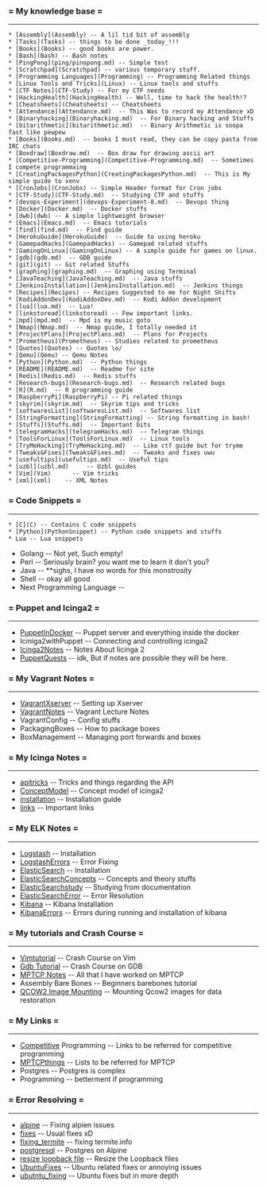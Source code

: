   ### = My knowledge base =

  ***
    * [Assembly](Assembly) -- A lil tid bit of assembly
    * [Tasks](Tasks) -- things to be done _today_!!!         
    * [Books](Books) -- good books are power.   
    * [Bash](Bash) -- Bash notes
    * [PingPong](ping/pinopong.md) -- Simple test
    * [Scratchpad](Scratchpad) -- various temporary stuff.   
    * [Programming Languages](Programming) -- Programming Related things   
    * [Linux Tools and Tricks](Linux) -- Linux tools and stuffs   
    * [CTF Notes](CTF-Study) -- For my CTF needs   
    * [HackingHealth](HackingHealth) -- Well, time to hack the health!?
    * [Cheatsheets](Cheatsheets) -- Cheatsheets
    * [Attendance](Attendance.md)  -- This Was to record my Attendance xD   
    * [Binaryhacking](Binaryhacking.md)  -- For Binary hacking and Stuffs   
    * [bitarithmetic](bitarithmetic.md)  -- Binary Arithmetic is soopa fast like pewpew   
    * [Books](Books.md)  -- books I must read, they can be copy pasta from IRC chats   
    * [Boxdraw](Boxdraw.md)  -- Box draw for drawing ascii art        
    * [Competitive-Programming](Competitive-Programming.md)  -- Sometimes I compete programmaing
    * [CreatingPackagesPython](CreatingPackagesPython.md)  -- This is My simple guide to venv
    * [CronJobs](CronJobs) -- Simple Header format for Cron jobs
    * [CTF-Study](CTF-Study.md)  -- Studying CTF and stuffs   
    * [devops-Experiment](devops-Experiment-8.md)  -- Devops thing   
    * [Docker](Docker.md)  -- Docker stuffs
    * [dwb](dwb) -- A simple lightweight browser
    * [Emacs](Emacs.md)  -- Emacs tutorials   
    * [find](find.md)  -- Find guide   
    * [HerokuGuide](HerokuGuide)  -- Guide to using heroku
    * [GamepadHacks](GamepadHacks) -- Gamepad related stuffs
    * [GamingOnLinux](GamingOnLinux) -- A simple guide for games on linux.
    * [gdb](gdb.md)  -- GDB guide  
    * [git](git) -- Git related Stuffs
    * [graphing](graphing.md)  -- Graphing using Terminal   
    * [JavaTeaching](JavaTeaching.md)  -- Java stuffs   
    * [JenkinsInstallation](JenkinsInstallation.md)  -- Jenkins things
    * [Recipes](Recipes) -- Recipes Suggested to me for Night Shifts
    * [KodiAddonDev](KodiAddonDev.md)  -- Kodi Addon development   
    * [lua](lua.md)  -- Lua!  
    * [linkstoread](linkstoread) -- Few important links.
    * [mpd](mpd.md)  -- Mpd is my music goto    
    * [Nmap](Nmap.md)  -- Nmap guide, I totally needed it   
    * [ProjectPlans](ProjectPlans.md)  -- Plans for Projects   
    * [Prometheus](Prometheus) -- Studies related to prometheus
    * [Quotes](Quotes) -- Quotes \o/
    * [Qemu](Qemu) -- Qemu Notes
    * [Python](Python.md)  -- Python things   
    * [README](README.md)  -- Readme for site   
    * [Redis](Redis.md)  -- Redis stuffs   
    * [Research-bugs](Research-bugs.md)  -- Research related bugs   
    * [R](R.md)  -- R programming guide
    * [RaspberryPi](RaspberryPi) -- Pi related things
    * [skyrim](skyrim.md)  -- Skyrim tips and tricks   
    * [softwaresList](softwaresList.md)  -- Softwares list  
    * [StringFormatting](StringFormatting) -- String formatting in bash!
    * [Stuffs](Stuffs.md)  -- Important bits   
    * [telegramHacks](telegramHacks.md)  -- Telegram things   
    * [ToolsForLinux](ToolsForLinux.md)  -- Linux tools   
    * [TryMeHacking](TryMeHacking.md)  -- Like ctf guide but for tryme   
    * [Tweaks&Fixes](Tweaks&Fixes.md)  -- Tweaks and fixes uwu   
    * [usefultips](usefultips.md)  -- Useful tips   
    * [uzbl](uzbl.md)     -- Uzbl guides    
    * [Vim](Vim)      -- Vim tricks
    * [xml](xml)    -- XML Notes 

    
  ### = Code Snippets =

  ***
    * [C](C) -- Contains C code snippets
    * [Python](PythonSnippet) -- Python code snippets and stuffs
    * Lua -- Lua snippets
  * Golang -- Not yet, Such empty!
  * Perl -- Seriously brain? you want me to learn it don't you? 
  * Java -- **sighs, I have no words for this monstrosity
  * Shell -- okay all good
  * Next Programming Language -- 
  
### = Puppet and Icinga2 =

***
  * [PuppetInDocker](PuppetInDocker) -- Puppet server and everything inside the docker
  * Iciniga2withPuppet -- Connecting and controlling icinga2
  * [Icinga2Notes](Icinga2Notes) -- Notes About Iicinga 2
  * [PuppetQuests](PuppetQuests) -- idk, But if notes are possible they will be here.  
  
### = My Vagrant Notes =

***
  * [VagrantXserver](VagrantXserver) -- Setting up Xserver
  * [VagrantNotes](VagrantLecture) -- Vagrant Lecture Notes
  * VagrantConfig  -- Config stuffs
  * PackagingBoxes -- How to package boxes
  * BoxManagement -- Managing port forwards and boxes

### = My Icinga Notes =

***
  * [apitricks](apitricks) -- Tricks and things regarding the API   
  * [ConceptModel](ConceptModel) -- Concept model of icinga2   
  * [installation](installation) -- Installation guide   
  * [links](links) -- Important links   

###  = My ELK Notes =

***
  * [Logstash](Logstash) -- Installation
  * [LogstashErrors](LogstashErrors) -- Error Fixing 
  * [ElasticSearch](ElasticSearch) -- Installation
  * [ElasticSearchConcepts](ElasticSearchConcepts) -- Concepts and theory stuffs
  * [ElasticSearchstudy](ElasticSearchstudy) -- Studying from documentation
  * [ElasticSearchError](ElasticSearchError) -- Error Resolution
  * [Kibana](Kibana)  -- Kibana Installation
  * [KibanaErrors](KibanaErrors) -- Errors during running and installation of kibana

### = My tutorials and Crash Course =

***
  * [Vimtutorial](Vimtutorial.md) -- Crash Course on Vim
  * [Gdb Tutorial](gdb_tutorials.md) -- Crash Course on GDB
  * [MPTCP Notes](MPTCPBlackBook.md)   -- All that I have worked on MPTCP
  * Assembly Bare Bones -- Beginners barebones tutorial
  * [QCOW2 Image Mounting](Qcow2ImageMounting.md) -- Mounting Qcow2 images for data restoration
  
  
### = My Links =

***
  * [Competitive](Competitive) Programming -- Links to be referred for competitive programming
  * [MPTCPthings](MPTCP) -- Lists to be referred for MPTCP
  * Postgres -- Postgres is complex 
  * Programming -- betterment if programming

### = Error Resolving =
***
  * [alpine](alpine.md) -- Fixing alpien issues
  * [fixes](fixes.md)  -- Usual fixes xD
  * [fixing_termite](fixing_termite.md)  -- fixing termite.info
  * [postgresql](postgresql.md)  -- Postgres on Alpine
  * [resize loopback file](resize-loopback-file.md) -- Resize the Loopback files
  * [UbuntuFixes](UbuntuFixes.md) -- Ubuntu related fixes or annoying issues
  * [ubutntu_fixing](ubutntu_fixing.md) -- Ubuntu fixes but in more depth


